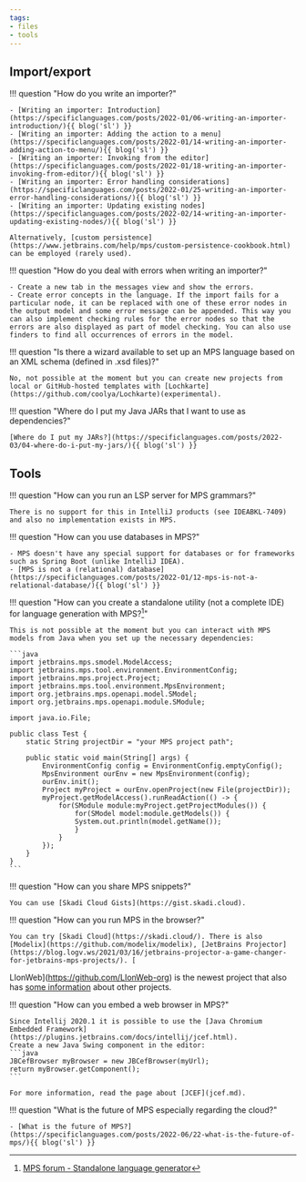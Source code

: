 ```yaml
---
tags:
- files
- tools
---
```


## Import/export

!!! question "How do you write an importer?"

    - [Writing an importer: Introduction](https://specificlanguages.com/posts/2022-01/06-writing-an-importer-introduction/){{ blog('sl') }}
    - [Writing an importer: Adding the action to a menu](https://specificlanguages.com/posts/2022-01/14-writing-an-importer-adding-action-to-menu/){{ blog('sl') }}
    - [Writing an importer: Invoking from the editor](https://specificlanguages.com/posts/2022-01/18-writing-an-importer-invoking-from-editor/){{ blog('sl') }}
    - [Writing an importer: Error handling considerations](https://specificlanguages.com/posts/2022-01/25-writing-an-importer-error-handling-considerations/){{ blog('sl') }}
    - [Writing an importer: Updating existing nodes](https://specificlanguages.com/posts/2022-02/14-writing-an-importer-updating-existing-nodes/){{ blog('sl') }}

    Alternatively, [custom persistence](https://www.jetbrains.com/help/mps/custom-persistence-cookbook.html) can be employed (rarely used).

!!! question "How do you deal with errors when writing an importer?"

    - Create a new tab in the messages view and show the errors.
    - Create error concepts in the language. If the import fails for a particular node, it can be replaced with one of these error nodes in the output model and some error message can be appended. This way you can also implement checking rules for the error nodes so that the errors are also displayed as part of model checking. You can also use finders to find all occurrences of errors in the model.

!!! question "Is there a wizard available to set up an MPS language based on an XML schema (defined in .xsd files)?"

    No, not possible at the moment but you can create new projects from local or GitHub-hosted templates with [Lochkarte](https://github.com/coolya/Lochkarte)(experimental).

!!! question "Where do I put my Java JARs that I want to use as dependencies?"
    
    [Where do I put my JARs?](https://specificlanguages.com/posts/2022-03/04-where-do-i-put-my-jars/){{ blog('sl') }}

## Tools

!!! question "How can you run an LSP server for MPS grammars?"

    There is no support for this in IntelliJ products (see IDEABKL-7409) and also no implementation exists in MPS.

!!! question "How can you use databases in MPS?"

    - MPS doesn't have any special support for databases or for frameworks such as Spring Boot (unlike IntelliJ IDEA).
    - [MPS is not a (relational) database](https://specificlanguages.com/posts/2022-01/12-mps-is-not-a-relational-database/){{ blog('sl') }}

!!! question "How can you create a standalone utility (not a complete IDE) for language generation with MPS?[^2]"

    This is not possible at the moment but you can interact with MPS models from Java when you set up the necessary dependencies:

    ```java
    import jetbrains.mps.smodel.ModelAccess;
    import jetbrains.mps.tool.environment.EnvironmentConfig;
    import jetbrains.mps.project.Project;
    import jetbrains.mps.tool.environment.MpsEnvironment;
    import org.jetbrains.mps.openapi.model.SModel;
    import org.jetbrains.mps.openapi.module.SModule;
    
    import java.io.File;
    
    public class Test {
        static String projectDir = "your MPS project path";
    
        public static void main(String[] args) {
            EnvironmentConfig config = EnvironmentConfig.emptyConfig();
            MpsEnvironment ourEnv = new MpsEnvironment(config);
            ourEnv.init();
            Project myProject = ourEnv.openProject(new File(projectDir));
            myProject.getModelAccess().runReadAction(() -> {
                for(SModule module:myProject.getProjectModules()) {
                    for(SModel model:module.getModels()) {
                    System.out.println(model.getName());
                    }
                }
            });
        }
    }
    ```

!!! question "How can you share MPS snippets?"

    You can use [Skadi Cloud Gists](https://gist.skadi.cloud).

!!! question "How can you run MPS in the browser?"

    You can try [Skadi Cloud](https://skadi.cloud/). There is also [Modelix](https://github.com/modelix/modelix), [JetBrains Projector](https://blog.logv.ws/2021/03/16/jetbrains-projector-a-game-changer-for-jetbrains-mps-projects/). [
LIonWeb](https://github.com/LIonWeb-org) is the newest project that also has [some information](https://github.com/LIonWeb-org#history) about other projects.

!!! question "How can you embed a web browser in MPS?"

    Since Intellij 2020.1 it is possible to use the [Java Chromium Embedded Framework](https://plugins.jetbrains.com/docs/intellij/jcef.html).
    Create a new Java Swing component in the editor:
    ```java
    JBCefBrowser myBrowser = new JBCefBrowser(myUrl);
    return myBrowser.getComponent();
    ```

    For more information, read the page about [JCEF](jcef.md).

!!! question "What is the future of MPS especially regarding the cloud?"

    - [What is the future of MPS?](https://specificlanguages.com/posts/2022-06/22-what-is-the-future-of-mps/){{ blog('sl') }}

 [^1]:[MPS forum - How to migrate existing data into MPS?](https://mps-support.jetbrains.com/hc/en-us/community/posts/360010855700-How-to-migrate-existing-data-into-MPS-)
[^2]:[MPS forum - Standalone language generator](https://mps-support.jetbrains.com/hc/en-us/community/posts/360006153579-Standalone-language-generator)